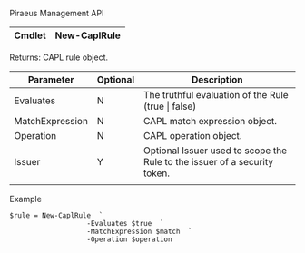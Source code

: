 ﻿Piraeus Management API

| Cmdlet | New-CaplRule |
|--------|--------------|


Returns: CAPL rule object.

| **Parameter**   | **Optional** | **Description**                                                           |
|-----------------|--------------|---------------------------------------------------------------------------|
| Evaluates       | N            | The truthful evaluation of the Rule (true \| false)                       |
| MatchExpression | N            | CAPL match expression object.                                             |
| Operation       | N            | CAPL operation object.                                                    |
| Issuer          | Y            | Optional Issuer used to scope the Rule to the issuer of a security token. |
|                 |              |                                                                           
Example
```
$rule = New-CaplRule  `
                   -Evaluates $true  `
                   -MatchExpression $match  `
                   -Operation $operation
```
